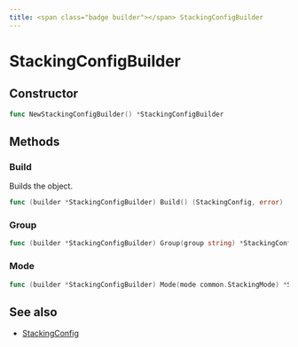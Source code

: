 ```yaml
---
title: <span class="badge builder"></span> StackingConfigBuilder
---
```

# <span class="badge builder"></span> StackingConfigBuilder

## Constructor

```go
func NewStackingConfigBuilder() *StackingConfigBuilder
```
## Methods

### <span class="badge object-method"></span> Build

Builds the object.

```go
func (builder *StackingConfigBuilder) Build() (StackingConfig, error)
```

### <span class="badge object-method"></span> Group

```go
func (builder *StackingConfigBuilder) Group(group string) *StackingConfigBuilder
```

### <span class="badge object-method"></span> Mode

```go
func (builder *StackingConfigBuilder) Mode(mode common.StackingMode) *StackingConfigBuilder
```

## See also

 * <span class="badge object-type-struct"></span> [StackingConfig](./object-StackingConfig.md)
